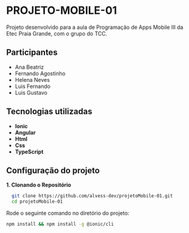 # PROJETO-MOBILE-01
Projeto desenvolvido para a aula de Programação de Apps Mobile III da Etec Praia Grande, com o grupo do TCC.

## Participantes
- Ana Beatriz
- Fernando Agostinho
- Helena Neves
- Luis Fernando
- Luis Gustavo
  
## Tecnologias utilizadas
- **Ionic**
- **Angular**
- **Html**
- **Css**
- **TypeScript**

## Configuração do projeto
**1. Clonando o Repositório**
```bash
  git clone https://github.com/alvess-dev/projetoMobile-01.git
  cd projetoMobile-01
```

Rode o seguinte comando no diretório do projeto:
  ```bash
  npm install && npm install -g @ionic/cli
```
